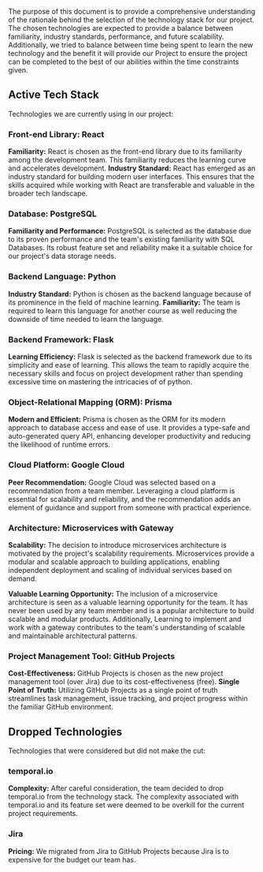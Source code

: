 The purpose of this document is to provide a comprehensive understanding of the rationale behind the selection of the technology stack for our project. The chosen technologies are expected to provide a balance between familiarity, industry standards, performance, and future scalability. Additionally, we tried to balance between time being spent to learn the new technology and the benefit it will provide our Project to ensure the project can be completed to the best of our abilities within the time constraints given.

## Active Tech Stack
Technologies we are currently using in our project:
### Front-end Library: **React**
**Familiarity:** React is chosen as the front-end library due to its familiarity among the development team. This familiarity reduces the learning curve and accelerates development.
**Industry Standard:** React has emerged as an industry standard for building modern user interfaces. This ensures that the skills acquired while working with React are transferable and valuable in the broader tech landscape.

### Database: **PostgreSQL**

**Familiarity and Performance:** PostgreSQL is selected as the database due to its proven performance and the team's existing familiarity with SQL Databases. Its robust feature set and reliability make it a suitable choice for our project's data storage needs.

### Backend Language: **Python**

**Industry Standard:** Python is chosen as the backend language because of its prominence in the field of machine learning. 
**Familiarity:** The team is required to learn this language for another course as well reducing the downside of time needed to learn the language.

### Backend Framework: **Flask**

**Learning Efficiency:** Flask is selected as the backend framework due to its simplicity and ease of learning. This allows the team to rapidly acquire the necessary skills and focus on project development rather than spending excessive time on mastering the intricacies of of python.

### Object-Relational Mapping (ORM): **Prisma**

**Modern and Efficient:** Prisma is chosen as the ORM for its modern approach to database access and ease of use. It provides a type-safe and auto-generated query API, enhancing developer productivity and reducing the likelihood of runtime errors.

### Cloud Platform: **Google Cloud**

**Peer Recommendation:** Google Cloud was selected based on a recommendation from a team member. Leveraging a cloud platform is essential for scalability and reliability, and the recommendation adds an element of guidance and support from someone with practical experience.

### Architecture: **Microservices with Gateway**
**Scalability:** The decision to introduce microservices architecture is motivated by the project's scalability requirements. Microservices provide a modular and scalable approach to building applications, enabling independent deployment and scaling of individual services based on demand.

**Valuable Learning Opportunity:** The inclusion of a microservice architecture is seen as a valuable learning opportunity for the team. It has never been used by any team member and is a popular architecture to build scalable and modular products. Additionally, Learning to implement and work with a gateway contributes to the team's understanding of scalable and maintainable architectural patterns.


### Project Management Tool: **GitHub Projects**

**Cost-Effectiveness:** GitHub Projects is chosen as the new project management tool (over Jira) due to its cost-effectiveness (free).
**Single Point of Truth:**  Utilizing GitHub Projects as a single point of truth streamlines task management, issue tracking, and project progress within the familiar GitHub environment.
## Dropped Technologies
Technologies that were considered but did not make the cut:
### temporal.io

**Complexity:** After careful consideration, the team decided to drop temporal.io from the technology stack. The complexity associated with temporal.io and its feature set were deemed to be overkill for the current project requirements.

### Jira

**Pricing:** We migrated from Jira to GitHub Projects because Jira is to expensive for the budget our team has.


